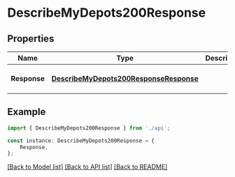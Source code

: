 # DescribeMyDepots200Response


## Properties

Name | Type | Description | Notes
------------ | ------------- | ------------- | -------------
**Response** | [**DescribeMyDepots200ResponseResponse**](DescribeMyDepots200ResponseResponse.md) |  | [optional] [default to undefined]

## Example

```typescript
import { DescribeMyDepots200Response } from './api';

const instance: DescribeMyDepots200Response = {
    Response,
};
```

[[Back to Model list]](../README.md#documentation-for-models) [[Back to API list]](../README.md#documentation-for-api-endpoints) [[Back to README]](../README.md)
